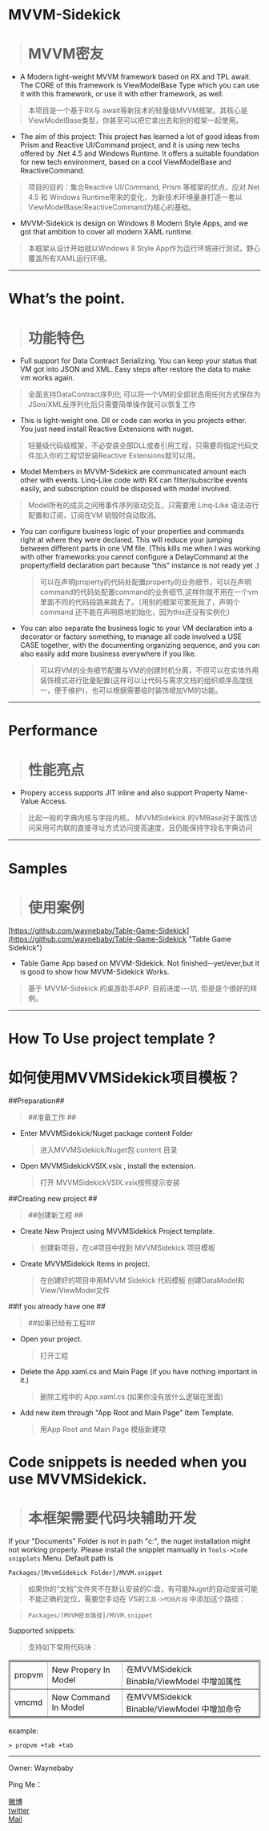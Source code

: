MVVM-Sidekick
=============

> MVVM密友 
> ===================




- A Modern light-weight MVVM framework based on RX and TPL await. The CORE of this framework is ViewModelBase Type which you can use it with this framework, or use it with other framework, as well.
> 本项目是一个基于RX与 await等新技术的轻量级MVVM框架。其核心是ViewModelBase类型，你甚至可以把它拿出去和别的框架一起使用。


- The aim of this project: This project has learned a lot of good ideas from Prism and Reactive UI/Command project, and it is using new techs offered by .Net 4.5 and Windows Runtime. It offers a suitable foundation for new tech environment, based on a cool ViewModelBase and ReactiveCommand. 
> 项目的目的：集合Reactive UI/Command, Prism 等框架的优点，应对.Net 4.5 和 Windows Runtime带来的变化，为新技术环境量身打造一套以ViewModelBase/ReactiveCommand为核心的基础。


- MVVM-Sidekick is design on Windows 8 Modern Style Apps, and we got that ambition to cover all modern XAML runtime. 
> 本框架从设计开始就以Windows 8 Style App作为运行环境进行测试，野心覆盖所有XAML运行环境。


----------


What’s the point.
============
> 功能特色
> =======

- 	Full support for Data Contract Serializing. You can keep your status that VM got into JSON and XML. Easy steps after restore the data to make vm works again.
> 	全面支持DataContract序列化 可以将一个VM的全部状态用任何方式保存为JSon/XML反序列化后只需要简单操作就可以恢复工作


- 	This is light-weight one. Dll or code can works in you projects either. You just need install Reactive Extensions with nuget.
> 	轻量级代码级框架，不必安装全部DLL或者引用工程，只需要将指定代码文件加入你的工程切安装Reactive Extensions就可以用。


- 	Model Members in MVVM-Sidekick are communicated amount each other with events. Linq-Like code with RX can filter/subscribe events easily, and subscription could be disposed with model involved.
>	Model所有的成员之间用事件序列驱动交互，只需要用 Linq-Like 语法进行配置和订阅，订阅在VM 销毁时自动取消。



- 	You can configure business logic of your properties and commands right at where they were declared. This will reduce your jumping between different parts in one VM file. (This kills me when I was working with other frameworks:you cannot configure a DelayCommand at the property/field declaration part because “this” instance is not ready yet .)
	>可以在声明property的代码处配置property的业务细节，可以在声明command的代码处配置command的业务细节,这样你就不用在一个vm里面不同的代码段跳来跳去了。（用别的框架可累死我了，声明个command 还不能在声明原地初始化，因为this还没有实例化）



- 	You can also separate the business logic to your VM declaration into a decorator or factory something, to manage all code involved a USE CASE together, with the documenting organizing sequence, and you can also easily add more business everywhere if you like.
	>可以将VM的业务细节配置与VM的创建时机分离，不但可以在实体外用装饰模式进行批量配置(这样可以让代码与需求文档的组织顺序高度统一，便于维护)，也可以根据需要临时装饰增加VM的功能。



----------


Performance
===========

>性能亮点
>========

- Propery access supports JIT inline and also support Property Name-Value Access. 
>比起一般的字典内核与字段内核， MVVMSidekick 的VMBase对于属性访问采用可内联的直接寻址方式访问提高速度，且仍能保持字段名字典访问


----------

Samples
===========

>使用案例
>===========
[https://github.com/waynebaby/Table-Game-Sidekick](https://github.com/waynebaby/Table-Game-Sidekick "Table Game Sidekick")


- Table Game App based on MVVM-Sidekick. Not finished--yet/ever,but it is good to show how MVVM-Sidekick Works.
>基于 MVVM-Sidekick 的桌游助手APP. 目前进度---坑. 但是是个很好的样例。

----------

How To Use project template ?
===================
如何使用MVVMSidekick项目模板？
===================

##Preparation##
>##准备工作 ##

- Enter MVVMSidekick/Nuget package content Folder

	>进入MVVMSidekick/Nuget包 content 目录

- Open MVVMSidekickVSIX.vsix , install the extension.

	>打开 MVVMSidekickVSIX.vsix按照提示安装

##Creating new project ##

>##创建新工程 ##

- 	Create New Project using  MVVMSidekick Project template.

	>创建新项目，在c#项目中找到 MVVMSidekick 项目模板

- 	Create MVVMSidekick Items in project.

	>在创建好的项目中用MVVM Sidekick 代码模板 创建DataModel和View/ViewModel文件


##If you already have one ##

>##如果已经有工程##

- Open your project.
	>打开工程

- Delete the App.xaml.cs and Main Page (if you have nothing important in it.)
	>删除工程中的 App.xaml.cs (如果你没有放什么逻辑在里面)

- Add new item through "App Root and Main Page" Item Template.
	>用App Root and Main Page 模板新建项



Code snippets is needed when you use MVVMSidekick.
==============
> 
> 本框架需要代码块辅助开发
> ==============
> 

If  your "Documents" Folder is not in path "c:\", the nuget installation  might not working properly. Please install the snipplet mamually in `Tools->Code snipplets` Menu. Default path is
 
`Packages/[MvvmSidekick Folder]/MVVM.snippet`


>如果你的“文档”文件夹不在默认安装的C:盘，有可能Nuget的自动安装可能不能正确的定位，需要您手动在 VS的`工具->代码片段` 中添加这个路径：

>`Packages/[MVVM密友路径]/MVVM.snippet`

Supported snippets:

>支持如下常用代码块：

<table  border="3"  cellpadding="12" cellspacing="3" bordercolor="#aaaaaa">                                                                               
<tr><td>	propvm  </td><td>	New Propery In Model                                    </td><td>	在MVVMSidekick Binable/ViewModel 中增加属性</td>          </td> </tr>
<tr><td>	vmcmd 	</td><td>	New Command In Model                                    </td> <td>	在MVVMSidekick Binable/ViewModel 中增加命令               </td>  </tr>
</table>


example:

	> propvm +tab +tab


----------

Owner: Waynebaby


Ping Me：
 
[微博]  
[twitter]  
 [Mail]

[微博]: http://www.weibo.com/waynebabywang "WaynebabyWang"

[twitter]: http://twitter.com/waynebaby "Waynebaby"

[Mail]: mailto:blackshaman_wayne@hotmail.com "MSN Skype"




